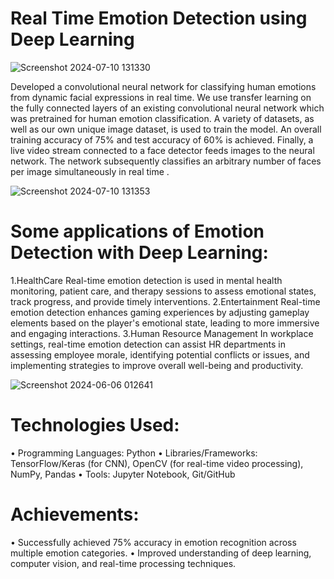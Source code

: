 # Real Time Emotion Detection using Deep Learning 

![Screenshot 2024-07-10 131330](https://github.com/SyncSadain/Real-Time-Emotion-Detection-using-CNN-OpenCV/assets/169474238/90964a25-2747-4883-80b3-c010ee87ffb9)

Developed a convolutional neural network for classifying human emotions from dynamic facial expressions in real time. We use transfer learning on the fully connected layers of an existing convolutional neural network which was pretrained for human emotion classification. A variety of datasets, as well as our own unique image dataset, is used to train the model. An overall training accuracy of 75% and test accuracy of 60% is achieved. Finally, a live video stream connected to a face detector feeds images to the neural network. The network subsequently classifies an arbitrary number of faces per image simultaneously in real time .

![Screenshot 2024-07-10 131353](https://github.com/SyncSadain/Real-Time-Emotion-Detection-using-CNN-OpenCV/assets/169474238/40d3be02-bd58-49f1-95d6-c68250fe45df)

# Some applications of Emotion Detection with Deep Learning:
1.HealthCare
Real-time emotion detection is used in mental health monitoring,
patient care, and therapy sessions to assess emotional states,
track progress, and provide timely interventions.
2.Entertainment
Real-time emotion detection enhances gaming experiences by adjusting gameplay elements based on the player's emotional state, leading to more immersive and engaging interactions.
3.Human Resource Management
In workplace settings, real-time emotion detection can assist HR departments in assessing employee morale, identifying potential conflicts or issues, and implementing strategies to improve overall well-being and productivity.

![Screenshot 2024-06-06 012641](https://github.com/SyncSadain/Real-Time-Emotion-Detection-using-CNN-OpenCV/assets/169474238/45e3b22b-83df-4431-b58e-3f696f970b0d)
# Technologies Used:

• Programming Languages: Python
• Libraries/Frameworks: TensorFlow/Keras (for CNN), OpenCV (for real-time video processing), NumPy, Pandas
• Tools: Jupyter Notebook, Git/GitHub

# Achievements:

• Successfully achieved 75% accuracy in emotion recognition across multiple emotion categories.
• Improved understanding of deep learning, computer vision, and real-time processing techniques.
